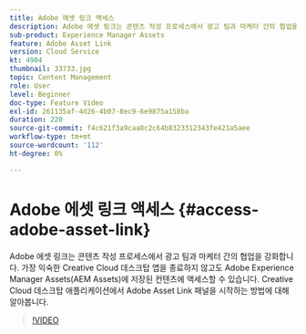 ```yaml
---
title: Adobe 에셋 링크 액세스
description: Adobe 에셋 링크는 콘텐츠 작성 프로세스에서 광고 팀과 마케터 간의 협업을 강화합니다. 가장 익숙한 Creative Cloud 데스크탑 앱을 종료하지 않고도 Adobe Experience Manager Assets(AEM Assets)에 저장된 컨텐츠에 액세스할 수 있습니다. Creative Cloud 데스크탑 애플리케이션에서 Adobe Asset Link 패널을 시작하는 방법에 대해 알아봅니다.
sub-product: Experience Manager Assets
feature: Adobe Asset Link
version: Cloud Service
kt: 4904
thumbnail: 33733.jpg
topic: Content Management
role: User
level: Beginner
doc-type: Feature Video
exl-id: 261135af-4d26-4b07-8ec9-6e9875a158ba
duration: 220
source-git-commit: f4c621f3a9caa8c2c64b8323312343fe421a5aee
workflow-type: tm+mt
source-wordcount: '112'
ht-degree: 0%

---
```


# Adobe 에셋 링크 액세스 {#access-adobe-asset-link}

Adobe 에셋 링크는 콘텐츠 작성 프로세스에서 광고 팀과 마케터 간의 협업을 강화합니다. 가장 익숙한 Creative Cloud 데스크탑 앱을 종료하지 않고도 Adobe Experience Manager Assets(AEM Assets)에 저장된 컨텐츠에 액세스할 수 있습니다. Creative Cloud 데스크탑 애플리케이션에서 Adobe Asset Link 패널을 시작하는 방법에 대해 알아봅니다.

>[!VIDEO](https://video.tv.adobe.com/v/33733?quality=12&learn=on)
